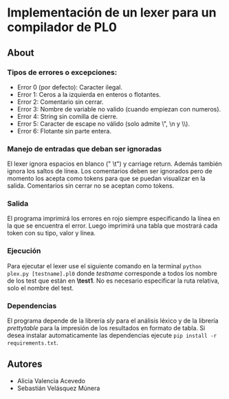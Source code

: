 # Implementación de un lexer para un compilador de PL0
## About
### Tipos de errores o excepciones:
* Error 0 (por defecto): Caracter ilegal.
* Error 1: Ceros a la izquierda en enteros o flotantes.
* Error 2: Comentario sin cerrar.
* Error 3: Nombre de variable no valido (cuando empiezan con numeros).
* Error 4: String sin comilla de cierre.
* Error 5: Caracter de escape no válido (solo admite \\\", \n y \\\\).
* Error 6: Flotante sin parte entera.

### Manejo de entradas que deban ser ignoradas
El lexer ignora espacios en blanco (" \t") y carriage return. Además también ignora los saltos de línea.
Los comentarios deben ser ignorados pero de momento los acepta como tokens para que se puedan visualizar en la salida.
Comentarios sin cerrar no se aceptan como tokens.

### Salida
El programa imprimirá los errores en rojo siempre especificando la línea en la que se encuentra el error.
Luego imprimirá una tabla que mostrará cada token con su tipo, valor y línea.

### Ejecución
Para ejecutar el lexer use el siguiente comando en la terminal `python plex.py [testname].pl0` donde *testname*
corresponde a todos los nombre de los test que están en **\test1**. No es necesario especificar la ruta relativa,
solo el nombre del test. 

### Dependencias
El programa depende de la librería *sly* para el análisis léxico y de la librería *prettytable* para la impresión
de los resultados en formato de tabla. Si desea instalar automaticamente las dependencias ejecute
`pip install -r requirements.txt`.

## Autores
* Alicia Valencia Acevedo
* Sebastián Velásquez Múnera 

